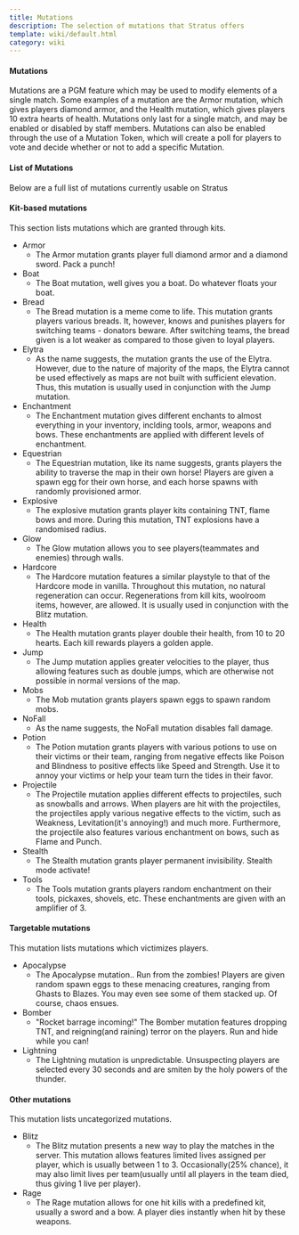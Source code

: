```yaml
---
title: Mutations
description: The selection of mutations that Stratus offers
template: wiki/default.html
category: wiki
---
```


#### Mutations

Mutations are a PGM feature which may be used to modify elements of a single match. Some examples of a mutation are the Armor mutation, which gives players diamond armor, and the Health mutation, which gives players 10 extra hearts of health. Mutations only last for a single match, and may be enabled or disabled by staff members. Mutations can also be enabled through the use of a Mutation Token, which will create a poll for players to vote and decide whether or not to add a specific Mutation.

#### List of Mutations

Below are a full list of mutations currently usable on Stratus

#### Kit-based mutations

This section lists mutations which are granted through kits.

- Armor
    - The Armor mutation grants player full diamond armor and a diamond sword. Pack a punch!
- Boat
    - The Boat mutation, well gives you a boat. Do whatever floats your boat.
- Bread
    - The Bread mutation is a meme come to life. This mutation grants players various breads. It, however, knows and punishes players for switching teams - donators beware. After switching teams, the bread given is a lot weaker as compared to those given to loyal players.
- Elytra
    - As the name suggests, the mutation grants the use of the Elytra. However, due to the nature of majority of the maps, the Elytra cannot be used effectively as maps are not built with sufficient elevation. Thus, this mutation is usually used in conjunction with the Jump mutation.
- Enchantment
    - The Enchantment mutation gives different enchants to almost everything in your inventory, inclding tools, armor, weapons and bows. These enchantments are applied with different levels of enchantment.
- Equestrian
    - The Equestrian mutation, like its name suggests, grants players the ability to traverse the map in their own horse! Players are given a spawn egg for their own horse, and each horse spawns with randomly provisioned armor.
- Explosive
    - The explosive mutation grants player kits containing TNT, flame bows and more. During this mutation, TNT explosions have a randomised radius.
- Glow
    - The Glow mutation allows you to see players(teammates and enemies) through walls.
- Hardcore
    - The Hardcore mutation features a similar playstyle to that of the Hardcore mode in vanilla. Throughout this mutation, no natural regeneration can occur. Regenerations from kill kits, woolroom items, however, are allowed. It is usually used in conjunction with the Blitz mutation.
- Health
    - The Health mutation grants player double their health, from 10 to 20 hearts. Each kill rewards players a golden apple.
- Jump
    - The Jump mutation applies greater velocities to the player, thus allowing features such as double jumps, which are otherwise not possible in normal versions of the map.
- Mobs
    - The Mob mutation grants players spawn eggs to spawn random mobs.
- NoFall
    - As the name suggests, the NoFall mutation disables fall damage.
- Potion
    - The Potion mutation grants players with various potions to use on their victims or their team, ranging from negative effects like Poison and Blindness to positive effects like Speed and Strength. Use it to annoy your victims or help your team turn the tides in their favor.
- Projectile
    - The Projectile mutation applies different effects to projectiles, such as snowballs and arrows. When players are hit with the projectiles, the projectiles apply various negative effects to the victim, such as Weakness, Levitation(it's annoying!) and much more. Furthermore, the projectile also features various enchantment on bows, such as Flame and Punch.
- Stealth
    - The Stealth mutation grants player permanent invisibility. Stealth mode activate!
- Tools
    - The Tools mutation grants players random enchantment on their tools, pickaxes, shovels, etc. These enchantments are given with an amplifier of 3.

#### Targetable mutations

This mutation lists mutations which victimizes players.

- Apocalypse
    - The Apocalypse mutation.. Run from the zombies! Players are given random spawn eggs to these menacing creatures, ranging from Ghasts to Blazes. You may even see some of them stacked up. Of course, chaos ensues.
- Bomber
    - "Rocket barrage incoming!" The Bomber mutation features dropping TNT, and reigning(and raining) terror on the players. Run and hide while you can!
- Lightning
    - The Lightning mutation is unpredictable. Unsuspecting players are selected every 30 seconds and are smiten by the holy powers of the thunder.

#### Other mutations

This mutation lists uncategorized mutations.

- Blitz
    - The Blitz mutation presents a new way to play the matches in the server. This mutation allows features limited lives assigned per player, which is usually between 1 to 3. Occasionally(25% chance), it may also limit lives per team(usually until all players in the team died, thus giving 1 live per player).
- Rage
    - The Rage mutation allows for one hit kills with a predefined kit, usually a sword and a bow. A player dies instantly when hit by these weapons.    
